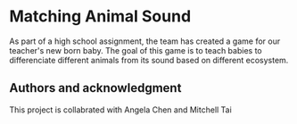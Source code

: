 
# Matching Animal Sound

As part of a high school assignment, the team has created a game for our teacher's new born baby. The goal of this game is to teach babies to differenciate different animals from its sound based on different ecosystem.

## Authors and acknowledgment

This project is collabrated with Angela Chen and Mitchell Tai


